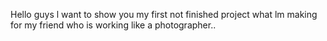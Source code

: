 Hello guys l want to show you my first not finished project what lm making for my friend who is working like a photographer..
